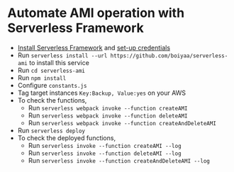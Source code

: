 # Automate AMI operation with Serverless Framework

* [Install Serverless Framework](https://serverless.com/framework/docs/providers/aws/guide/installation/) and [set-up credentials](https://serverless.com/framework/docs/providers/aws/guide/credentials/)
* Run `serverless install --url https://github.com/boiyaa/serverless-ami` to install this service
* Run `cd serverless-ami`
* Run `npm install`
* Configure `constants.js`
* Tag target instances `Key:Backup, Value:yes` on your AWS
* To check the functions,
  * Run `serverless webpack invoke --function createAMI`
  * Run `serverless webpack invoke --function deleteAMI`
  * Run `serverless webpack invoke --function createAndDeleteAMI`
* Run `serverless deploy`
* To check the deployed functions,
  * Run `serverless invoke --function createAMI --log`
  * Run `serverless invoke --function deleteAMI --log`
  * Run `serverless invoke --function createAndDeleteAMI --log`
